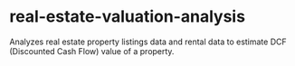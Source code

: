 # real-estate-valuation-analysis
Analyzes real estate property listings data and rental data to estimate DCF (Discounted Cash Flow) value of a property.
